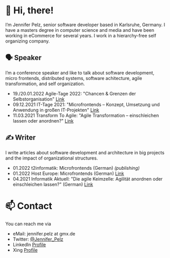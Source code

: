 # 👋 Hi, there! 

I’m Jennifer Pelz, senior software developer based in Karlsruhe, Germany. I have a masters degree in computer science and media and have been working in eCommerce for several years. I work in a hierarchy-free self organizing company.

## 🗣 Speaker

I’m a conference speaker and like to talk about software development, micro frontends, distributed systems, software achitecture, agile transformation, and self organization.

- 19./20.01.2022 Agile-Tage 2022: "Chancen & Grenzen der Selbstorganisation" [Link](https://www.ittage.informatik-aktuell.de/programm/365-2022/chancen-grenzen-der-selbstorganisation.html)
- 09.12.2021 IT-Tage 2021: "Microfrontends – Konzept, Umsetzung und Anwendung in großen IT-Projekten" [Link](https://www.ittage.informatik-aktuell.de/programm/2021/microfrontends-konzept-umsetzung-und-anwendung-in-grossen-it-projekten.html)
- 11.03.2021 Transform To Agile: "Agile Transformation – einschleichen lassen oder anordnen?" [Link](https://www.transform-to-agile.de/agenda/vortraege/articles/mi12-agile-transformation-einschleichen-lassen-oder-anordnen.html)

## ✍️ Writer

I write articles about software development and architecture in big projects and the impact of organizational structures.

- 01.2022 t2informatik: Microfrontends (German) _(publishing)_
- 01.2022 Host Europe: Microfrontends (German) [Link](https://www.hosteurope.de/blog/microfrontends-konzept-umsetzung-und-anwendung-in-groesseren-it-projekten/)
- 04.2021 Informatik Aktuell: "Die agile Keimzelle: Agilität anordnen oder einschleichen lassen?"
(German) [Link](https://www.informatik-aktuell.de/management-und-recht/projektmanagement/die-agile-keimzelle-agilitaet-nordnen-oder-einschleichen-lassen.html)

# 📫 Contact

You can reach me via
- eMail: jennifer.pelz at gmx.de 
- Twitter: [@Jennifer_Pelz](https://twitter.com/Jennifer_Pelz)
- LinkedIn [Profile](https://www.linkedin.com/in/jennifer-pelz-1701bb5b/)
- Xing [Profile](https://www.xing.com/profile/Jennifer_Pelz/cv)
